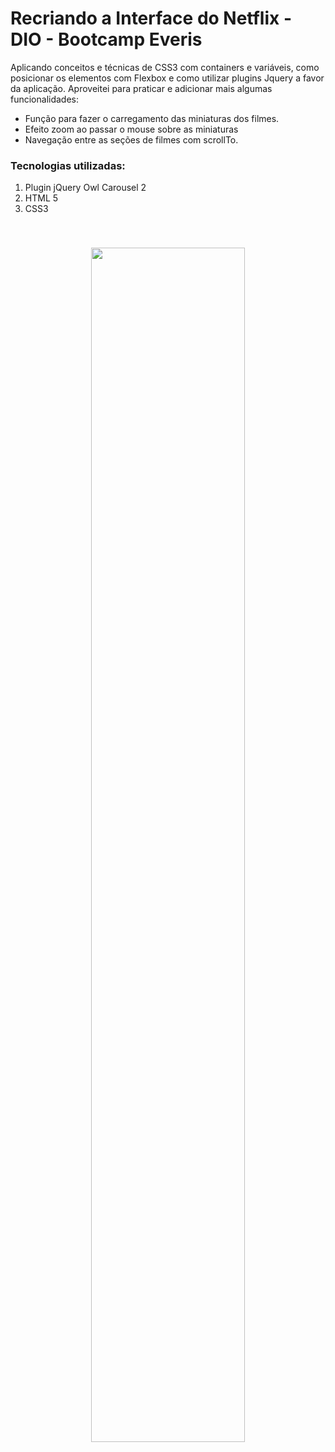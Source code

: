 # Recriando a Interface do Netflix - DIO - Bootcamp Everis

Aplicando conceitos e técnicas de CSS3 com containers e variáveis, como posicionar os elementos com Flexbox e como utilizar plugins Jquery a favor da aplicação.
Aproveitei para praticar e adicionar mais algumas funcionalidades: 
* Função para fazer o carregamento das miniaturas dos filmes.
* Efeito zoom ao passar o mouse sobre as miniaturas 
* Navegação entre as seções de filmes com scrollTo.

### Tecnologias utilizadas:

1. Plugin jQuery Owl Carousel 2
2. HTML 5
3. CSS3

<br>
<h3 align="center">
<img src="https://github.com/Wellington-Leite/netflix-page/blob/main/img/clone-netflix.gif" width="70%" height="70%" />
</h3>
